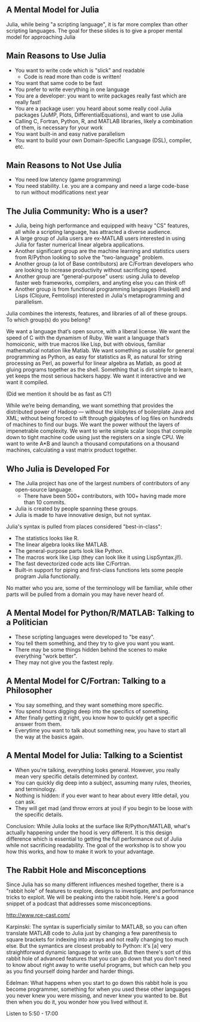 
## A Mental Model for Julia

Julia, while being "a scripting language", it is far more complex than other scripting languages. The goal for these slides is to give a proper mental model for approaching Julia

## Main Reasons to Use Julia

- You want to write code which is "slick" and readable
  - Code is read more than code is written!
- You want that same code to be fast
- You prefer to write everything in one language
- You are a developer: you want to write packages really fast which are really fast!
- You are a package user: you heard about some really cool Julia packages (JuMP, Plots, DifferentialEquations), and want to use Julia
- Calling C, Fortran, Python, R, and MATLAB libraries, likely a combination of them, is necessary for your work
- You want built-in and easy native parallelism
- You want to build your own Domain-Specific Language (DSL), compiler, etc.

## Main Reasons to Not Use Julia

- You need low latency (game programming)
- You need stability. I.e. you are a company and need a large code-base to run without modifications next year

## The Julia Community: Who is a user?

- Julia, being high performance and equipped with heavy "CS" features, all while a scripting language, has attracted a diverse audience.
- A large group of Julia users are ex-MATLAB users interested in using Julia for faster numerical linear algebra applications.
- Another significant group are the machine learning and statistics users from R/Python looking to solve the "two-language" problem.
- Another group (a lot of Base contributors) are C/Fortran developers who are looking to increase productivity without sacrificing speed.
- Another group are "general-purpose" users: using Julia to develop faster web frameworks, compilers, and anyting else you can think of! 
- Another group is from functional programming languages (Haskell) and Lisps (Clojure, Femtolisp) interested in Julia's metaprogramming and parallelism.

Julia combines the interests, features, and libraries of all of these groups. To which group(s) do you belong?

We want a language that’s open source, with a liberal license. We want the speed of C with the dynamism of Ruby. We want a language that’s homoiconic, with true macros like Lisp, but with obvious, familiar mathematical notation like Matlab. We want something as usable for general programming as Python, as easy for statistics as R, as natural for string processing as Perl, as powerful for linear algebra as Matlab, as good at gluing programs together as the shell. Something that is dirt simple to learn, yet keeps the most serious hackers happy. We want it interactive and we want it compiled.

(Did we mention it should be as fast as C?)

While we’re being demanding, we want something that provides the distributed power of Hadoop — without the kilobytes of boilerplate Java and XML; without being forced to sift through gigabytes of log files on hundreds of machines to find our bugs. We want the power without the layers of impenetrable complexity. We want to write simple scalar loops that compile down to tight machine code using just the registers on a single CPU. We want to write A*B and launch a thousand computations on a thousand machines, calculating a vast matrix product together.

## Who Julia is Developed For

- The Julia project has one of the largest numbers of contributors of any open-source language.
  - There have been 500+ contributors, with 100+ having made more than 10 commits.
- Julia is created by people spanning these groups.
- Julia is made to have innovative design, but not syntax.

Julia's syntax is pulled from places considered "best-in-class":

- The statistics looks like R.
- The linear algebra looks like MATLAB.
- The general-purpose parts look like Python.
- The macros work like Lisp (they can look like it using LispSyntax.jl!).
- The fast devectorized code acts like C/Fortran.
- Built-in support for piping and first-class functions lets some people program Julia functionally.

No matter who you are, some of the terminology will be familiar, while other parts will be pulled from a domain you may have never heard of.


## A Mental Model for Python/R/MATLAB: Talking to a Politician

- These scripting languages were developed to "be easy".
- You tell them something, and they try to give you want you want.
- There may be some things hidden behind the scenes to make everything "work better".
- They may not give you the fastest reply.


## A Mental Model for C/Fortran: Talking to a Philosopher

- You say something, and they want something more specific.
- You spend hours digging deep into the specifics of something. 
- After finally getting it right, you know how to quickly get a specific answer from them.
- Everytime you want to talk about something new, you have to start all the way at the basics again.

## A Mental Model for Julia: Talking to a Scientist

- When you're talking, everything looks general. However, you really mean very specific details determined by context.
- You can quickly dig deep into a subject, assuming many rules, theories, and terminology.
- Nothing is hidden: if you ever want to hear about every little detail, you can ask.
- They will get mad (and throw errors at you) if you begin to be loose with the specific details.

Conclusion: While Julia looks at the surface like R/Python/MATLAB, what's actually happening under the hood is very different. It is this design difference which is essential to getting the full performance out of Julia while not sacrificing readability. The goal of the workshop is to show you how this works, and how to make it work to your advantage.

## The Rabbit Hole and Misconceptions

Since Julia has so many different influences meshed together, there is a "rabbit hole" of features to explore, designs to investigate, and performance tricks to exploit. We will be peaking into the rabbit hole. Here's a good snippet of a podcast that addresses some misconceptions.

http://www.rce-cast.com/

Karpinski: The syntax is superficially similar to MATLAB, so you can often translate MATLAB
code to Julia just by changing a few parenthesis to square brackets for indexing
into arrays and not really changing too much else. But the symantics are closest
probably to Python: it's [a] very straightforward dynamic language to write use.
But then there's sort of this rabbit hole of advanced features that you can go
down that you don't need to know about right away to write useful programs, but
which can help you as you find yourself doing harder and harder things.

Edelman: What happens when you start to go down this rabbit hole is you become
programmer, something for when you used these other languages you never knew you
were missing, and never knew you wanted to be. But then when you do it, you wonder
how you lived without it.

Listen to 5:50 - 17:00
